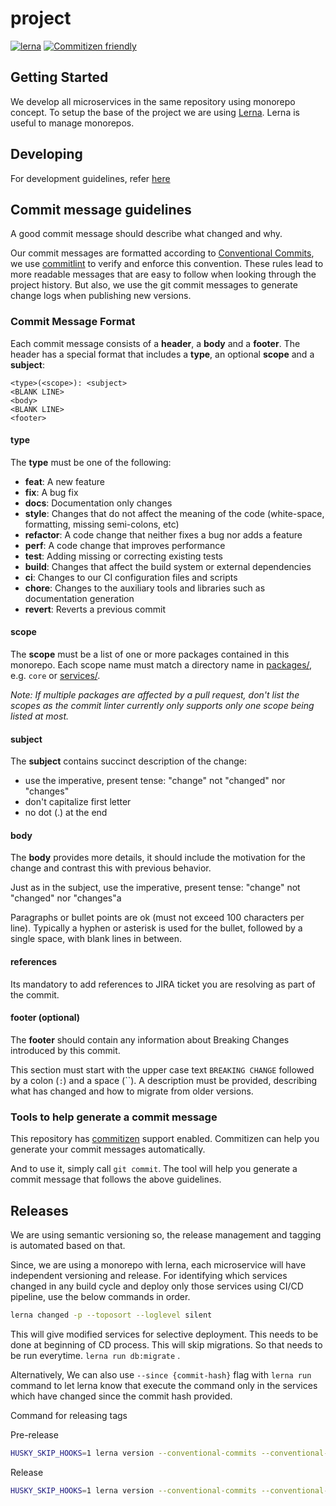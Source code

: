 # project

[![lerna](https://img.shields.io/badge/maintained%20with-lerna-cc00ff.svg)](https://lerna.js.org/)
[![Commitizen friendly](https://img.shields.io/badge/commitizen-friendly-brightgreen.svg)](http://commitizen.github.io/cz-cli/)

## Getting Started

We develop all microservices in the same repository using monorepo concept. To setup the base of the project we are using [Lerna](https://github.com/lerna/lerna). Lerna is useful to manage monorepos.

## Developing

For development guidelines, refer [here](https://github.com/sourcefuse/biz-book-api/tree/master/DEVELOPING.md)

## Commit message guidelines

A good commit message should describe what changed and why.

Our commit messages are formatted according to
[Conventional Commits](https://conventionalcommits.org/), we use
[commitlint](https://github.com/marionebl/commitlint) to verify and enforce this
convention. These rules lead to more readable messages that are easy to follow
when looking through the project history. But also, we use the git commit
messages to generate change logs when publishing new versions.

### Commit Message Format

Each commit message consists of a **header**, a **body** and a **footer**. The
header has a special format that includes a **type**, an optional **scope** and
a **subject**:

```text
<type>(<scope>): <subject>
<BLANK LINE>
<body>
<BLANK LINE>
<footer>
```

#### type

The **type** must be one of the following:

- **feat**: A new feature
- **fix**: A bug fix
- **docs**: Documentation only changes
- **style**: Changes that do not affect the meaning of the code (white-space,
  formatting, missing semi-colons, etc)
- **refactor**: A code change that neither fixes a bug nor adds a feature
- **perf**: A code change that improves performance
- **test**: Adding missing or correcting existing tests
- **build**: Changes that affect the build system or external dependencies
- **ci**: Changes to our CI configuration files and scripts
- **chore**: Changes to the auxiliary tools and libraries such as documentation
  generation
- **revert**: Reverts a previous commit

#### scope

The **scope** must be a list of one or more packages contained in this monorepo.
Each scope name must match a directory name in
[packages/](https://github.com/sourcefuse/biz-book-api/tree/master/packages),
e.g. `core` or [services/](https://github.com/sourcefuse/biz-book-api/tree/master/services).

_Note: If multiple packages are affected by a pull request, don't list the
scopes as the commit linter currently only supports only one scope being listed
at most._

#### subject

The **subject** contains succinct description of the change:

- use the imperative, present tense: "change" not "changed" nor "changes"
- don't capitalize first letter
- no dot (.) at the end

#### body

The **body** provides more details, it should include the motivation for the
change and contrast this with previous behavior.

Just as in the subject, use the imperative, present tense: "change" not
"changed" nor "changes"a

Paragraphs or bullet points are ok (must not exceed 100 characters per line).
Typically a hyphen or asterisk is used for the bullet, followed by a single
space, with blank lines in between.

#### references

Its mandatory to add references to JIRA ticket you are resolving as part of the commit.

#### footer (optional)

The **footer** should contain any information about Breaking Changes introduced
by this commit.

This section must start with the upper case text `BREAKING CHANGE` followed by a
colon (`:`) and a space (``). A description must be provided, describing what
has changed and how to migrate from older versions.

### Tools to help generate a commit message

This repository has [commitizen](https://github.com/commitizen/cz-cli) support
enabled. Commitizen can help you generate your commit messages automatically.

And to use it, simply call `git commit`. The tool will help
you generate a commit message that follows the above guidelines.

## Releases

We are using semantic versioning so, the release management and tagging is automated based on that.

Since, we are using a monorepo with lerna, each microservice will have independent versioning and release. For identifying which services changed in any build cycle and deploy only those services using CI/CD pipeline, use the below commands in order.

```sh
lerna changed -p --toposort --loglevel silent
```

This will give modified services for selective deployment. This needs to be done at beginning of CD process. This will skip migrations. So that needs to be run everytime. `lerna run db:migrate` .

Alternatively, We can also use `--since {commit-hash}` flag with `lerna run` command to let lerna know that execute the command only in the services which have changed since the commit hash provided.

Command for releasing tags

Pre-release

```sh
HUSKY_SKIP_HOOKS=1 lerna version --conventional-commits --conventional-prerelease
```

Release

```sh
HUSKY_SKIP_HOOKS=1 lerna version --conventional-commits --conventional-graduate
```